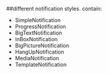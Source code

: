 ##different notification styles.
contain:<br>

* SimpleNotification
* ProgressNotification
* BigTextNotification
* InBoxNotification
* BigPictureNotification
* HangUpNotification
* MediaNotification
* TemplateNotification
